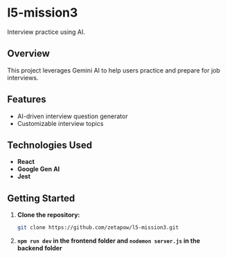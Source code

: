 # l5-mission3

Interview practice using AI.

## Overview

This project leverages Gemini AI to help users practice and prepare for job interviews.

## Features

- AI-driven interview question generator
- Customizable interview topics

## Technologies Used

- **React**
- **Google Gen AI**
- **Jest**

## Getting Started

1. **Clone the repository:**
   ```bash
   git clone https://github.com/zetapow/l5-mission3.git
   ```
2. **`npm run dev` in the frontend folder and `nodemon server.js` in the backend folder**
